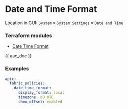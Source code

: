 # Date and Time Format

Location in GUI:
`System` » `System Settings` » `Date and Time`

### Terraform modules

* [Date Time Format](https://registry.terraform.io/modules/netascode/date-time-format/aci/latest)

{{ aac_doc }}
### Examples

```yaml
apic:
  fabric_policies:
    date_time_format:
      display_format: local
      timezone: p0_UTC
      show_offset: enabled
```
